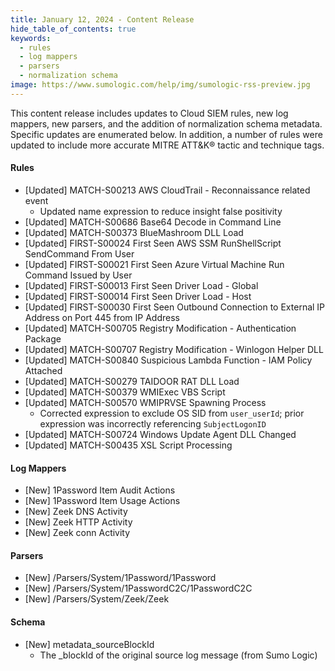 ```yaml
---
title: January 12, 2024 - Content Release
hide_table_of_contents: true
keywords:
  - rules
  - log mappers
  - parsers
  - normalization schema
image: https://www.sumologic.com/help/img/sumologic-rss-preview.jpg
---
```


This content release includes updates to Cloud SIEM rules, new log mappers, new parsers, and the addition of normalization schema metadata. Specific updates are enumerated below. In addition, a number of rules were updated to include more accurate MITRE ATT&amp;K&reg; tactic and technique tags.

#### Rules

* [Updated] MATCH-S00213 AWS CloudTrail - Reconnaissance related event
  * Updated name expression to reduce insight false positivity
* [Updated] MATCH-S00686 Base64 Decode in Command Line
* [Updated] MATCH-S00373 BlueMashroom DLL Load
* [Updated] FIRST-S00024 First Seen AWS SSM RunShellScript SendCommand From User
* [Updated] FIRST-S00021 First Seen Azure Virtual Machine Run Command Issued by User
* [Updated] FIRST-S00013 First Seen Driver Load - Global
* [Updated] FIRST-S00014 First Seen Driver Load - Host
* [Updated] FIRST-S00030 First Seen Outbound Connection to External IP Address on Port 445 from IP Address
* [Updated] MATCH-S00705 Registry Modification - Authentication Package
* [Updated] MATCH-S00707 Registry Modification - Winlogon Helper DLL
* [Updated] MATCH-S00840 Suspicious Lambda Function - IAM Policy Attached
* [Updated] MATCH-S00279 TAIDOOR RAT DLL Load
* [Updated] MATCH-S00379 WMIExec VBS Script
* [Updated] MATCH-S00570 WMIPRVSE Spawning Process
  * Corrected expression to exclude OS SID from `user_userId`; prior expression was incorrectly referencing `SubjectLogonID`
* [Updated] MATCH-S00724 Windows Update Agent DLL Changed
* [Updated] MATCH-S00435 XSL Script Processing

#### Log Mappers

* [New] 1Password Item Audit Actions
* [New] 1Password Item Usage Actions
* [New] Zeek DNS Activity
* [New] Zeek HTTP Activity
* [New] Zeek conn Activity

#### Parsers

* [New] /Parsers/System/1Password/1Password
* [New] /Parsers/System/1PasswordC2C/1PasswordC2C
* [New] /Parsers/System/Zeek/Zeek

#### Schema
* [New] metadata_sourceBlockId
  * The \_blockId of the original source log message (from Sumo Logic)
